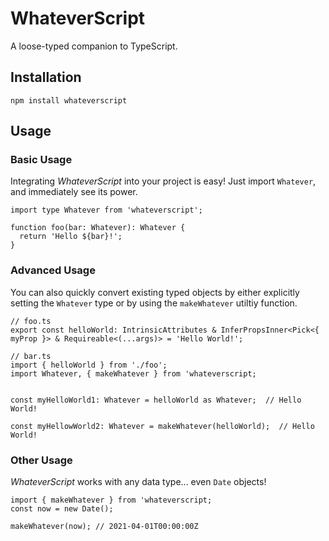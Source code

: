 # WhateverScript

A loose-typed companion to TypeScript.

## Installation
```
npm install whateverscript
```

## Usage
### Basic Usage
Integrating _WhateverScript_ into your project is easy! Just import `Whatever`, and immediately see its power.
```
import type Whatever from 'whateverscript';

function foo(bar: Whatever): Whatever {
  return 'Hello ${bar}!';
}
```

### Advanced Usage
You can also quickly convert existing typed objects by either explicitly setting the `Whatever` type or by using the `makeWhatever` utiltiy function.
```
// foo.ts
export const helloWorld: IntrinsicAttributes & InferPropsInner<Pick<{ myProp }> & Requireable<(...args)> = 'Hello World!';

// bar.ts
import { helloWorld } from './foo';
import Whatever, { makeWhatever } from 'whateverscript;


const myHelloWorld1: Whatever = helloWorld as Whatever;  // Hello World!

const myHellowWorld2: Whatever = makeWhatever(helloWorld);  // Hello World!
```

### Other Usage
_WhateverScript_ works with any data type... even `Date` objects!
```
import { makeWhatever } from 'whateverscript;
const now = new Date();

makeWhatever(now); // 2021-04-01T00:00:00Z
```
